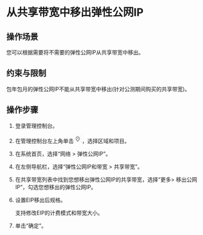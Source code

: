 # 从共享带宽中移出弹性公网IP<a name="bandwidth_0005"></a>

## 操作场景<a name="zh-cn_topic_0118498927_section15598193716333"></a>

您可以根据需要将不需要的弹性公网IP从共享带宽中移出。

## 约束与限制<a name="zh-cn_topic_0118498927_section241993617185"></a>

包年包月的弹性公网IP不能从共享带宽中移出\(针对公测期间购买的共享带宽\)。

## 操作步骤<a name="zh-cn_topic_0118498927_section67201052194510"></a>

1.  登录管理控制台。

1.  在管理控制台左上角单击![](figures/icon-region.png)，选择区域和项目。
2.  在系统首页，选择“网络 \> 弹性公网IP”。
3.  在左侧导航栏，选择“弹性公网IP和带宽 \> 共享带宽”。
4.  在共享带宽列表中找到您想移出弹性公网IP的共享带宽，选择“更多\> 移出公网IP”，勾选您想移出的弹性公网IP。
5.  设置EIP移出后规格。

    支持修改EIP的计费模式和带宽大小。

6.  单击“确定”。

